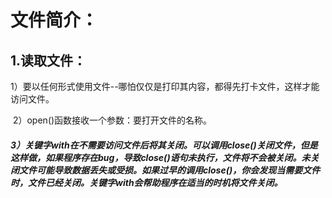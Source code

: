 # 文件简介：

## 1.读取文件：

​     1）要以任何形式使用文件--哪怕仅仅是打印其内容，都得先打卡文件，这样才能访问文件。

​     2）open()函数接收一个参数：要打开文件的名称。

#####      3）关键字with在不需要访问文件后将其关闭。可以调用close()关闭文件，但是这样做，如果程序存在bug，导致close()语句未执行，文件将不会被关闭。未关闭文件可能导致数据丢失或受损。如果过早的调用close()，你会发现当需要文件时，文件已经关闭。关键字with会帮助程序在适当的时机将文件关闭。

​       